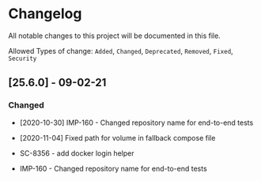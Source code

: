# Changelog

All notable changes to this project will be documented in this file.


Allowed Types of change: `Added`, `Changed`, `Deprecated`, `Removed`, `Fixed`, `Security`


## [25.6.0] - 09-02-21

### Changed
- [2020-10-30] IMP-160 - Changed repository name for end-to-end tests
- [2020-11-04] Fixed path for volume in fallback compose file

- SC-8356 - add docker login helper
- IMP-160 - Changed repository name for end-to-end tests
